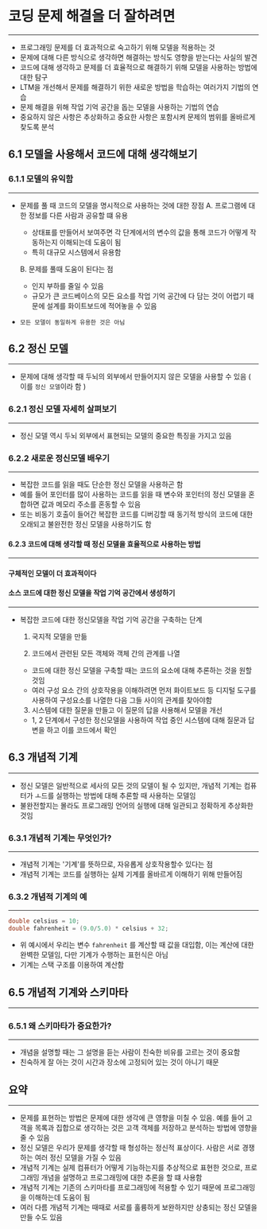 # 코딩 문제 해결을 더 잘하려면
---
-  프로그래밍 문제를 더 효과적으로 숙고하기 위해 모델을 적용하는 것
-  문제에 대해 다른 방식으로 생각하면 해결하는 방식도 영향을 받는다는 사실의 발견
-  코드에 대해 생각하고 문제를 더 효율적으로 해결하기 위해 모델을 사용하는 방법에 대한 탐구
-  LTM을 개선해서 문제를 해결하기 위한 새로운 방법을 학습하는 여러가지 기법의 연습
-  문제 해결을 위해 작업 기억 공간을 돕는 모델을 사용하는 기법의 연습
-  중요하지 않은 사항은 추상화하고 중요한 사항은 포함시켜 문제의 범위를 올바르게 찾도록 분석

## 6.1 모델을 사용해서 코드에 대해 생각해보기

### 6.1.1 모델의 유익함
---
- 문제를 풀 때 코드의 모델을 명시적으로 사용하는 것에 대한 장점
  A. 프로그램에 대한 정보를 다른 사람과 공유할 떄 유용
    - 상태표를 만들어서 보여주면 각 단계에서의 변수의 값을 통해 코드가 어떻게 작동하는지 이해되는데 도움이 됨
    - 특히 대규모 시스템에서 유용함

  B. 문제를 풀때 도움이 된다는 점 
    - 인지 부하를 줄일 수 있음
    - 규모가 큰 코드베이스의 모든 요소를 작업 기억 공간에 다 담는 것이 어렵기 때문에 설계를 화이트보드에 적어놓을 수 있음

- `모든 모델이 동일하게 유용한 것은 아님`

## 6.2 정신 모델
---
- 문제에 대해 생각할 때 두뇌의 외부에서 만들어지지 않은 모델을 사용할 수 있음 ( 이를 `정신 모델`이라 함 )

### 6.2.1 정신 모델 자세히 살펴보기
---
- 정신 모델 역시 두뇌 외부에서 표현되는 모델의 중요한 특징을 가지고 있음
  
### 6.2.2 새로운 정신모델 배우기
---
- 복잡한 코드를 읽을 때도 단순한 정신 모델을 사용하곤 함
- 예를 들어 포인터를 많이 사용하는 코드를 읽을 때 변수와 포인터의 정신 모델을 혼합하면 값과 메모리 주소를 혼동할 수 있음
- 또는 비동기 호출이 들어간 복잡한 코드를 디버깅할 때 동기적 방식의 코드에 대한 오래되고 불완전한 정신 모델을 사용하기도 함

#### 6.2.3 코드에 대해 생각할 때 정신 모델을 효율적으로 사용하는 방법
---

#### 구체적인 모델이 더 효과적이다

#### 소스 코드에 대한 정신 모델을 작업 기억 공간에서 생성하기
---
- 복잡한 코드에 대한 정신모델을 작업 기억 공간을 구축하는 단계
  1. 국지적 모델을 만듦

  2. 코드에서 관련된 모든 객체와 객체 간의 관계를 나열
    - 코드에 대한 정신 모델을 구축할 때는 코드의 요소에 대해 추론하는 것을 원할 것임
    - 여러 구성 요소 간의 상호작용을 이해하려면 먼저 화이트보드 등 디지털 도구를 사용하여 구성요소를 나열한 다음 그들 사이의 관계를 찾아야함
  3. 시스템에 대한 질문을 만들고 이 질문의 답을 사용해서 모델을 개선
    - 1, 2 단계에서 구성한 정신모델을 사용하여 작업 중인 시스템에 대해 질문과 답변을 하고 이를 코드에서 확인

## 6.3 개념적 기계
---
- 정신 모델은 일반적으로 세사의 모든 것의 모델이 될 수 있지만,  개념적 기계는 컴퓨터가 ㅗ드를 실행하는 방법에 대해 추론할 때 사용하는 모델임
- 불완전할지는 몰라도 프로그래밍 언어의 실행에 대해 일관되고 정확하게 추상화한 것임

### 6.3.1 개념적 기계는 무엇인가?
---
- 개념적 기계는 '기계'를 뜻하므로, 자유롭게 상호작용할수 있다는 점
- 개념적 기계는 코드를 실행하는 실제 기계를 올바르게 이해하기 위해 만들어짐

### 6.3.2 개념적 기계의 예
---
```java
double celsius = 10;
double fahrenheit = (9.0/5.0) * celsius + 32;
```

- 위 예시에서 우리는 변수 `fahrenheit` 를 계산할 때 값을 대입함, 이는 계산에 대한 완벽한 모델임, 다만 기계가 수행하는 표헌식은 아님
- 기계는 스택 구조를 이용하여 계산함

## 6.5 개념적 기계와 스키마타
---

### 6.5.1 왜 스키마타가 중요한가?
---
- 개념을 설명할 때는 그 설명을 듣는 사람이 친숙한 비유를 고르는 것이 중요함
- 친숙하게 잘 아는 것이 시간과 장소에 고정되어 있는 것이 아니기 때문

## 요약
---
- 문제를 표현하는 방법은 문제에 대한 생각에 큰 영향을 미칠 수 있음. 예를 들어 고객을 목록과 집합으로 생각하는 것은 고객 객체를 저장하고 분석하는 방법에 영향을 줄 수 있음
- 정신 모델은 우리가 문제를 생각할 때 형성하는 정신적 표상이다. 사람은 서로 경쟁하는 여러 정신 모델을 가질 수 있음
- 개념적 기계는 실제 컴퓨터가 어떻게 기능하는지를 추상적으로 표현한 것으로, 프로그래밍 개념을 설명하고 프로그래밍에 대한 추론을 할 떄 사용함
- 개념적 기계는 기존의 스키마타를 프로그래밍에 적용할 수 있기 때문에 프로그래밍을 이해하는데 도움이 됨
- 여러 다름 개념적 기계는 때때로 서로를 훌륭하게 보완하지만 상충되는 정신 모델을 만들 수도 있음 
